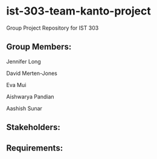 # ist-303-team-kanto-project
Group Project Repository for IST 303

## Group Members:

Jennifer Long

David Merten-Jones

Eva Mui

Aishwarya Pandian

Aashish Sunar





## Stakeholders:



## Requirements:

